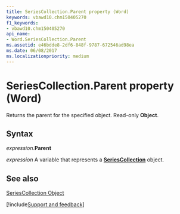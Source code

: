 ```yaml
---
title: SeriesCollection.Parent property (Word)
keywords: vbawd10.chm150405270
f1_keywords:
- vbawd10.chm150405270
api_name:
- Word.SeriesCollection.Parent
ms.assetid: e46bdde8-2df6-848f-9787-672546ad98ea
ms.date: 06/08/2017
ms.localizationpriority: medium
---
```



# SeriesCollection.Parent property (Word)

Returns the parent for the specified object. Read-only **Object**.


## Syntax

_expression_.**Parent**

_expression_ A variable that represents a **[SeriesCollection](Word.SeriesCollection.md)** object.


## See also


[SeriesCollection Object](Word.SeriesCollection.md)

[!include[Support and feedback](~/includes/feedback-boilerplate.md)]